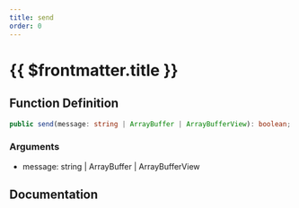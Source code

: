 ```yaml
---
title: send
order: 0
---
```


# {{ $frontmatter.title }}

## Function Definition

```ts
public send(message: string | ArrayBuffer | ArrayBufferView): boolean;
```

### Arguments

* message: string | ArrayBuffer | ArrayBufferView

## Documentation

<!--@include: ./parts/send.md-->
